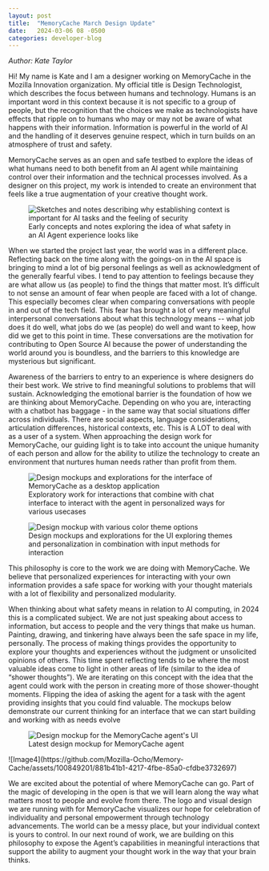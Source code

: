 ```yaml
---
layout: post
title:  "MemoryCache March Design Update"
date:   2024-03-06 08 -0500
categories: developer-blog
---
```

_Author: Kate Taylor_

Hi! My name is Kate and I am a designer working on MemoryCache in the Mozilla Innovation organization. My official title is Design Technologist, which describes the focus between humans and technology. Humans is an important word in this context because it is not specific to a group of people, but the recognition that the choices we make as technologists have effects that ripple on to humans who may or may not be aware of what happens with their information. Information is powerful in the world of AI and the handling of it deserves genuine respect, which in turn builds on an atmosphere of trust and safety.

MemoryCache serves as an open and safe testbed to explore the ideas of what humans need to both benefit from an AI agent while maintaining control over their information and the technical processes involved. As a designer on this project, my work is intended to create an environment that feels like a true augmentation of your creative thought work.

<figure>
  <img src="https://github.com/Mozilla-Ocho/Memory-Cache/assets/100849201/1a3bb64a-dc65-4ff0-928c-4a61756bd8e6" alt="Sketches and notes describing why establishing context is important for AI tasks and the feeling of security">
  <figcaption>Early concepts and notes exploring the idea of what safety in an AI Agent experience looks like</figcaption>
</figure>

When we started the project last year, the world was in a different place. Reflecting back on the time along with the goings-on in the AI space is bringing to mind a lot of big personal feelings as well as acknowledgment of the generally fearful vibes. I tend to pay attention to feelings because they are what allow us (as people) to find the things that matter most. It’s difficult to not sense an amount of fear when people are faced with a lot of change. This especially becomes clear when comparing conversations with people in and out of the tech field. This fear has brought a lot of very meaningful interpersonal conversations about what this technology means -- what job does it do well, what jobs do we (as people) do well and want to keep, how did we get to this point in time. These conversations are the motivation for contributing to Open Source AI because the power of understanding the world around you is boundless, and the barriers to this knowledge are mysterious but significant.

Awareness of the barriers to entry to an experience is where designers do their best work. We strive to find meaningful solutions to problems that will sustain. Acknowledging the emotional barrier is the foundation of how we are thinking about MemoryCache. Depending on who you are, interacting with a chatbot has baggage - in the same way that social situations differ across individuals. There are social aspects, language considerations, articulation differences, historical contexts, etc. This is A LOT to deal with as a user of a system. When approaching the design work for MemoryCache, our guiding light is to take into account the unique humanity of each person and allow for the ability to utilize the technology to create an environment that nurtures human needs rather than profit from them.

<figure>
  <img src="https://github.com/Mozilla-Ocho/Memory-Cache/assets/100849201/4dc37c30-ba29-45ff-b20d-94d6ed212ce7" alt="Design mockups and explorations for the interface of MemoryCache as a desktop application">
  <figcaption>Exploratory work for interactions that combine with chat interface to interact with the agent in personalized ways for various usecases</figcaption>
</figure>

<figure>
  <img src="https://github.com/Mozilla-Ocho/Memory-Cache/assets/100849201/416bb481-0a73-409d-b464-5a5369f04c00" alt="Design mockup with various color theme options">
  <figcaption>Design mockups and explorations for the UI exploring themes and personalization in combination with input methods for interaction</figcaption>
</figure>

This philosophy is core to the work we are doing with MemoryCache. We believe that personalized experiences for interacting with your own information provides a safe space for working with your thought materials with a lot of flexibility and personalized modularity.

When thinking about what safety means in relation to AI computing, in 2024 this is a complicated subject. We are not just speaking about access to information, but access to people and the very things that make us human. Painting, drawing, and tinkering have always been the safe space in my life, personally. The process of making things provides the opportunity to explore your thoughts and experiences without the judgment or unsolicited opinions of others. This time spent reflecting tends to be where the most valuable ideas come to light in other areas of life (similar to the idea of “shower thoughts”). We are iterating on this concept with the idea that the agent could work with the person in creating more of those shower-thought moments. Flipping the idea of asking the agent for a task with the agent providing insights that you could find valuable. The mockups below demonstrate our current thinking for an interface that we can start building and working with as needs evolve

<figure>
  <img src="https://github.com/Mozilla-Ocho/Memory-Cache/assets/100849201/7ce4b868-a9cb-406c-a3da-44ce91277f58" alt="Design mockup for the MemoryCache agent's UI">
  <figcaption>Latest design mockup for MemoryCache agent</figcaption>
</figure>
![Image4](https://github.com/Mozilla-Ocho/Memory-Cache/assets/100849201/881b41b1-4217-4fbe-85a0-cfdbe3732697)

We are excited about the potential of where MemoryCache can go. Part of the magic of developing in the open is that we will learn along the way what matters most to people and evolve from there. The logo and visual design we are running with for MemoryCache visualizes our hope for celebration of individuality and personal empowerment through technology advancements. The world can be a messy place, but your individual context is yours to control. In our next round of work, we are building on this philosophy to expose the Agent’s capabilities in meaningful interactions that support the ability to augment your thought work in the way that your brain thinks.
